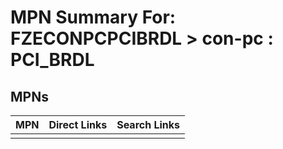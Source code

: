 



# MPN Summary For: FZECONPCPCIBRDL > con-pc : PCI_BRDL

## MPNs
  

|MPN|Direct Links|Search Links|
| :--- | :--- | :--- |
||||

